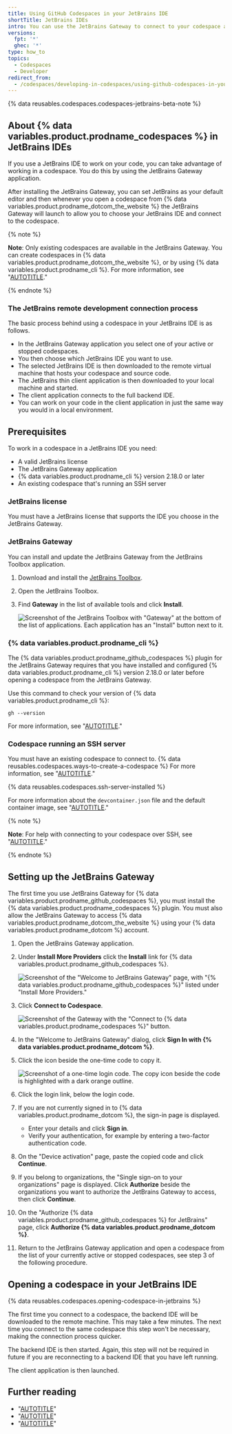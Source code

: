 ```yaml
---
title: Using GitHub Codespaces in your JetBrains IDE
shortTitle: JetBrains IDEs
intro: You can use the JetBrains Gateway to connect to your codespace and work in your favorite JetBrains IDE.
versions:
  fpt: '*'
  ghec: '*'
type: how_to
topics:
  - Codespaces
  - Developer
redirect_from:
  - /codespaces/developing-in-codespaces/using-github-codespaces-in-your-jetbrains-ide
---
```


{% data reusables.codespaces.codespaces-jetbrains-beta-note %}

## About {% data variables.product.prodname_codespaces %} in JetBrains IDEs

If you use a JetBrains IDE to work on your code, you can take advantage of working in a codespace. You do this by using the JetBrains Gateway application.

After installing the JetBrains Gateway, you can set JetBrains as your default editor and then whenever you open a codespace from {% data variables.product.prodname_dotcom_the_website %} the JetBrains Gateway will launch to allow you to choose your JetBrains IDE and connect to the codespace.

{% note %}

**Note**: Only existing codespaces are available in the JetBrains Gateway. You can create codespaces in {% data variables.product.prodname_dotcom_the_website %}, or by using {% data variables.product.prodname_cli %}. For more information, see "[AUTOTITLE](/codespaces/developing-in-a-codespace/creating-a-codespace-for-a-repository)."

{% endnote %}

### The JetBrains remote development connection process

The basic process behind using a codespace in your JetBrains IDE is as follows.

- In the JetBrains Gateway application you select one of your active or stopped codespaces.
- You then choose which JetBrains IDE you want to use.
- The selected JetBrains IDE is then downloaded to the remote virtual machine that hosts your codespace and source code.
- The JetBrains thin client application is then downloaded to your local machine and started.
- The client application connects to the full backend IDE.
- You can work on your code in the client application in just the same way you would in a local environment.

## Prerequisites

To work in a codespace in a JetBrains IDE you need:

- A valid JetBrains license
- The JetBrains Gateway application
- {% data variables.product.prodname_cli %} version 2.18.0 or later
- An existing codespace that's running an SSH server

### JetBrains license

You must have a JetBrains license that supports the IDE you choose in the JetBrains Gateway.

### JetBrains Gateway

You can install and update the JetBrains Gateway from the JetBrains Toolbox application.

1. Download and install the [JetBrains Toolbox](https://www.jetbrains.com/toolbox-app).
1. Open the JetBrains Toolbox.
1. Find **Gateway** in the list of available tools and click **Install**.

   ![Screenshot of the JetBrains Toolbox with "Gateway" at the bottom of the list of applications. Each application has an "Install" button next to it.](/assets/images/help/codespaces/jetbrains-toolbox.png)

### {% data variables.product.prodname_cli %}

The {% data variables.product.prodname_github_codespaces %} plugin for the JetBrains Gateway requires that you have installed and configured {% data variables.product.prodname_cli %} version 2.18.0 or later before opening a codespace from the JetBrains Gateway.

Use this command to check your version of {% data variables.product.prodname_cli %}:

```shell copy
gh --version
```

For more information, see "[AUTOTITLE](/github-cli/github-cli/about-github-cli)."

### Codespace running an SSH server

You must have an existing codespace to connect to. {% data reusables.codespaces.ways-to-create-a-codespace %} For more information, see "[AUTOTITLE](/codespaces/developing-in-a-codespace/creating-a-codespace-for-a-repository)."

{% data reusables.codespaces.ssh-server-installed %}

For more information about the `devcontainer.json` file and the default container image, see "[AUTOTITLE](/codespaces/setting-up-your-project-for-codespaces/adding-a-dev-container-configuration/introduction-to-dev-containers)."

{% note %}

**Note**: For help with connecting to your codespace over SSH, see "[AUTOTITLE](/codespaces/troubleshooting/troubleshooting-github-codespaces-clients?tool=jetbrains#ssh-connection-issues)."

{% endnote %}

## Setting up the JetBrains Gateway

The first time you use JetBrains Gateway for {% data variables.product.prodname_github_codespaces %}, you must install the {% data variables.product.prodname_codespaces %} plugin. You must also allow the JetBrains Gateway to access {% data variables.product.prodname_dotcom_the_website %} using your {% data variables.product.prodname_dotcom %} account.

1. Open the JetBrains Gateway application.
1. Under **Install More Providers** click the **Install** link for {% data variables.product.prodname_github_codespaces %}.

   ![Screenshot of the "Welcome to JetBrains Gateway" page, with  "{% data variables.product.prodname_github_codespaces %}" listed under "Install More Providers."](/assets/images/help/codespaces/jetbrains-gateway-initial-view.png)

1. Click **Connect to Codespace**.

   ![Screenshot of the Gateway with the "Connect to {% data variables.product.prodname_codespaces %}" button.](/assets/images/help/codespaces/jetbrains-gateway-connect.png)

1. In the "Welcome to JetBrains Gateway" dialog, click **Sign In with {% data variables.product.prodname_dotcom %}**.
1. Click the icon beside the one-time code to copy it.

   ![Screenshot of a one-time login code. The copy icon beside the code is highlighted with a dark orange outline.](/assets/images/help/codespaces/jetbrains-gateway-login-code.png)

1. Click the login link, below the login code.
1. If you are not currently signed in to {% data variables.product.prodname_dotcom %}, the sign-in page is displayed.
   - Enter your details and click **Sign in**.
   - Verify your authentication, for example by entering a two-factor authentication code.
1. On the "Device activation" page, paste the copied code and click **Continue**.
1. If you belong to organizations, the "Single sign-on to your organizations" page is displayed. Click **Authorize** beside the organizations you want to authorize the JetBrains Gateway to access, then click **Continue**.
1. On the "Authorize {% data variables.product.prodname_github_codespaces %} for JetBrains" page, click **Authorize {% data variables.product.prodname_dotcom %}**.
1. Return to the JetBrains Gateway application and open a codespace from the list of your currently active or stopped codespaces, see step 3 of the following procedure.

## Opening a codespace in your JetBrains IDE

{% data reusables.codespaces.opening-codespace-in-jetbrains %}

   The first time you connect to a codespace, the backend IDE will be downloaded to the remote machine. This may take a few minutes. The next time you connect to the same codespace this step won't be necessary, making the connection process quicker.

   The backend IDE is then started. Again, this step will not be required in future if you are reconnecting to a backend IDE that you have left running.

   The client application is then launched.

## Further reading

- "[AUTOTITLE](/codespaces/developing-in-a-codespace/developing-in-a-codespace)"
- "[AUTOTITLE](/codespaces/reference/using-the-github-codespaces-plugin-for-jetbrains)"
- "[AUTOTITLE](/codespaces/troubleshooting/troubleshooting-github-codespaces-clients?tool=jetbrains)"
